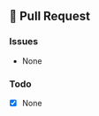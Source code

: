 ## 🍰 Pull Request
<!-- Describe the Pullrequest. Use Screenshots if possible. -->

### Issues
<!-- Which Issues does this fix, which are related?
- fixes #XXX
- relates #XXX
-->
- None

### Todo
<!-- In case some parts are still missing, list them here. -->
- [X] None
